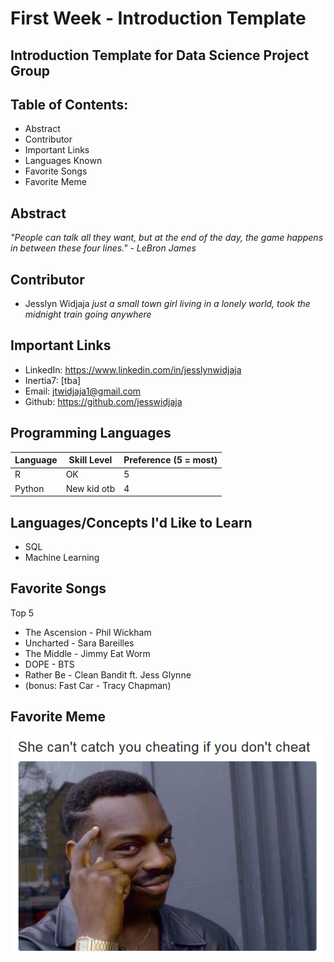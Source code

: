 # First Week - Introduction Template
## Introduction Template for Data Science Project Group

## Table of Contents:
  * Abstract
  * Contributor
  * Important Links
  * Languages Known
  * Favorite Songs
  * Favorite Meme
  
## Abstract

*"People can talk all they want, but at the end of the day, the game happens in between these four lines." - LeBron James*  

## Contributor
  * Jesslyn Widjaja 
  *just a small town girl living in a lonely world, took the midnight train going anywhere*
  
## Important Links
  * LinkedIn: https://www.linkedin.com/in/jesslynwidjaja
  * Inertia7: [tba]
  * Email: jtwidjaja1@gmail.com
  * Github: https://github.com/jesswidjaja

## Programming Languages
| Language | Skill Level | Preference (5 = most) |
| -------- | ----------- | --------------------- |
| R        | OK          | 5                     |
| Python   | New kid otb | 4                     |

  
## Languages/Concepts I'd Like to Learn
  * SQL
  * Machine Learning 
  
## Favorite Songs
  
  Top 5
  * The Ascension - Phil Wickham
  * Uncharted - Sara Bareilles
  * The Middle - Jimmy Eat Worm
  * DOPE - BTS
  * Rather Be - Clean Bandit ft. Jess Glynne 
  * (bonus: Fast Car - Tracy Chapman)

## Favorite Meme

![alt tag](https://github.com/jesswidjaja/First-Week---Introduction-Template/blob/master/meme%204.png?raw=true)

